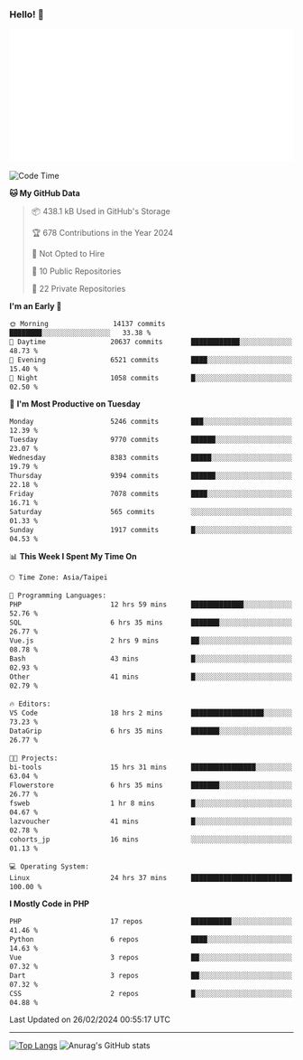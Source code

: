 ### Hello! 👋

![Metrics](/metrics.classic.svg)

<!--START_SECTION:waka-->
![Code Time](http://img.shields.io/badge/Code%20Time-1%2C201%20hrs%2020%20mins-blue)

**🐱 My GitHub Data** 

> 📦 438.1 kB Used in GitHub's Storage 
 > 
> 🏆 678 Contributions in the Year 2024
 > 
> 🚫 Not Opted to Hire
 > 
> 📜 10 Public Repositories 
 > 
> 🔑 22 Private Repositories 
 > 
**I'm an Early 🐤** 

```text
🌞 Morning                14137 commits       ████████░░░░░░░░░░░░░░░░░   33.38 % 
🌆 Daytime                20637 commits       ████████████░░░░░░░░░░░░░   48.73 % 
🌃 Evening                6521 commits        ████░░░░░░░░░░░░░░░░░░░░░   15.40 % 
🌙 Night                  1058 commits        █░░░░░░░░░░░░░░░░░░░░░░░░   02.50 % 
```
📅 **I'm Most Productive on Tuesday** 

```text
Monday                   5246 commits        ███░░░░░░░░░░░░░░░░░░░░░░   12.39 % 
Tuesday                  9770 commits        ██████░░░░░░░░░░░░░░░░░░░   23.07 % 
Wednesday                8383 commits        █████░░░░░░░░░░░░░░░░░░░░   19.79 % 
Thursday                 9394 commits        ██████░░░░░░░░░░░░░░░░░░░   22.18 % 
Friday                   7078 commits        ████░░░░░░░░░░░░░░░░░░░░░   16.71 % 
Saturday                 565 commits         ░░░░░░░░░░░░░░░░░░░░░░░░░   01.33 % 
Sunday                   1917 commits        █░░░░░░░░░░░░░░░░░░░░░░░░   04.53 % 
```


📊 **This Week I Spent My Time On** 

```text
🕑︎ Time Zone: Asia/Taipei

💬 Programming Languages: 
PHP                      12 hrs 59 mins      █████████████░░░░░░░░░░░░   52.76 % 
SQL                      6 hrs 35 mins       ███████░░░░░░░░░░░░░░░░░░   26.77 % 
Vue.js                   2 hrs 9 mins        ██░░░░░░░░░░░░░░░░░░░░░░░   08.78 % 
Bash                     43 mins             █░░░░░░░░░░░░░░░░░░░░░░░░   02.93 % 
Other                    41 mins             █░░░░░░░░░░░░░░░░░░░░░░░░   02.79 % 

🔥 Editors: 
VS Code                  18 hrs 2 mins       ██████████████████░░░░░░░   73.23 % 
DataGrip                 6 hrs 35 mins       ███████░░░░░░░░░░░░░░░░░░   26.77 % 

🐱‍💻 Projects: 
bi-tools                 15 hrs 31 mins      ████████████████░░░░░░░░░   63.04 % 
Flowerstore              6 hrs 35 mins       ███████░░░░░░░░░░░░░░░░░░   26.77 % 
fsweb                    1 hr 8 mins         █░░░░░░░░░░░░░░░░░░░░░░░░   04.67 % 
lazvoucher               41 mins             █░░░░░░░░░░░░░░░░░░░░░░░░   02.78 % 
cohorts_jp               16 mins             ░░░░░░░░░░░░░░░░░░░░░░░░░   01.13 % 

💻 Operating System: 
Linux                    24 hrs 37 mins      █████████████████████████   100.00 % 
```

**I Mostly Code in PHP** 

```text
PHP                      17 repos            ██████████░░░░░░░░░░░░░░░   41.46 % 
Python                   6 repos             ████░░░░░░░░░░░░░░░░░░░░░   14.63 % 
Vue                      3 repos             ██░░░░░░░░░░░░░░░░░░░░░░░   07.32 % 
Dart                     3 repos             ██░░░░░░░░░░░░░░░░░░░░░░░   07.32 % 
CSS                      2 repos             █░░░░░░░░░░░░░░░░░░░░░░░░   04.88 % 
```




 Last Updated on 26/02/2024 00:55:17 UTC
<!--END_SECTION:waka-->

<hr>

<span style="display:inline-block">[![Top Langs](https://github-readme-stats.vercel.app/api/top-langs/?username=maureendadap&layout=compact&theme=transparent)](https://github.com/anuraghazra/github-readme-stats)</span>
<span style="display:inline-block">![Anurag's GitHub stats](https://github-readme-stats.vercel.app/api?username=maureendadap&show_icons=true&theme=transparent&count_private=true)</span>

<!--
**MaureenDadap/maureendadap** is a ✨ _special_ ✨ repository because its `README.md` (this file) appears on your GitHub profile.

Here are some ideas to get you started:

- 🔭 I’m currently working on ...
- 🌱 I’m currently learning ...
- 👯 I’m looking to collaborate on ...
- 🤔 I’m looking for help with ...
- 💬 Ask me about ...
- 📫 How to reach me: ...
- 😄 Pronouns: ...
- ⚡ Fun fact: ...
-->
